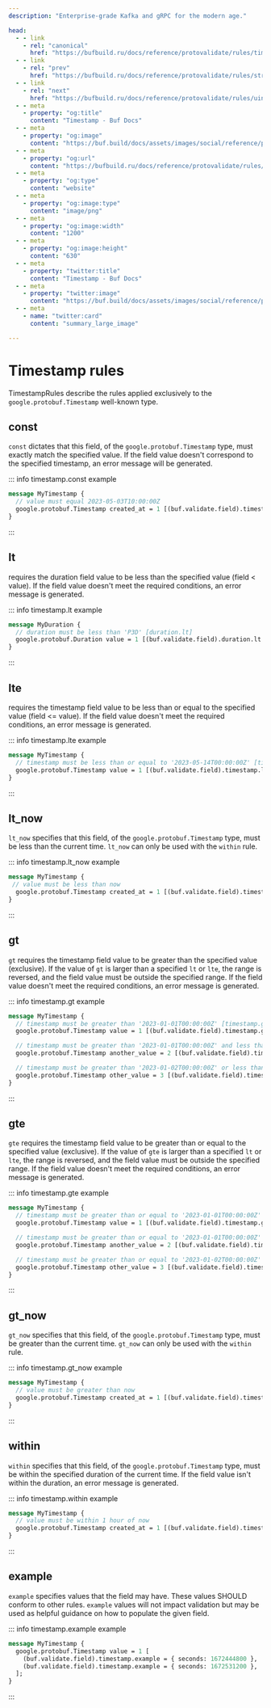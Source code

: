 ```yaml
---
description: "Enterprise-grade Kafka and gRPC for the modern age."

head:
  - - link
    - rel: "canonical"
      href: "https://bufbuild.ru/docs/reference/protovalidate/rules/timestamp_rules/"
  - - link
    - rel: "prev"
      href: "https://bufbuild.ru/docs/reference/protovalidate/rules/string_rules/"
  - - link
    - rel: "next"
      href: "https://bufbuild.ru/docs/reference/protovalidate/rules/uint32_rules/"
  - - meta
    - property: "og:title"
      content: "Timestamp - Buf Docs"
  - - meta
    - property: "og:image"
      content: "https://buf.build/docs/assets/images/social/reference/protovalidate/rules/timestamp_rules.png"
  - - meta
    - property: "og:url"
      content: "https://bufbuild.ru/docs/reference/protovalidate/rules/timestamp_rules/"
  - - meta
    - property: "og:type"
      content: "website"
  - - meta
    - property: "og:image:type"
      content: "image/png"
  - - meta
    - property: "og:image:width"
      content: "1200"
  - - meta
    - property: "og:image:height"
      content: "630"
  - - meta
    - property: "twitter:title"
      content: "Timestamp - Buf Docs"
  - - meta
    - property: "twitter:image"
      content: "https://buf.build/docs/assets/images/social/reference/protovalidate/rules/timestamp_rules.png"
  - - meta
    - name: "twitter:card"
      content: "summary_large_image"

---
```


# Timestamp rules

TimestampRules describe the rules applied exclusively to the `google.protobuf.Timestamp` well-known type.

## const

`const` dictates that this field, of the `google.protobuf.Timestamp` type, must exactly match the specified value. If the field value doesn't correspond to the specified timestamp, an error message will be generated.

::: info timestamp.const example

```proto
message MyTimestamp {
  // value must equal 2023-05-03T10:00:00Z
  google.protobuf.Timestamp created_at = 1 [(buf.validate.field).timestamp.const = {seconds: 1727998800}];
}
```

:::

## lt

requires the duration field value to be less than the specified value (field < value). If the field value doesn't meet the required conditions, an error message is generated.

::: info timestamp.lt example

```proto
message MyDuration {
  // duration must be less than 'P3D' [duration.lt]
  google.protobuf.Duration value = 1 [(buf.validate.field).duration.lt = { seconds: 259200 }];
}
```

:::

## lte

requires the timestamp field value to be less than or equal to the specified value (field <= value). If the field value doesn't meet the required conditions, an error message is generated.

::: info timestamp.lte example

```proto
message MyTimestamp {
  // timestamp must be less than or equal to '2023-05-14T00:00:00Z' [timestamp.lte]
  google.protobuf.Timestamp value = 1 [(buf.validate.field).timestamp.lte = { seconds: 1678867200 }];
}
```

:::

## lt_now

`lt_now` specifies that this field, of the `google.protobuf.Timestamp` type, must be less than the current time. `lt_now` can only be used with the `within` rule.

::: info timestamp.lt_now example

```proto
message MyTimestamp {
 // value must be less than now
  google.protobuf.Timestamp created_at = 1 [(buf.validate.field).timestamp.lt_now = true];
}
```

:::

## gt

`gt` requires the timestamp field value to be greater than the specified value (exclusive). If the value of `gt` is larger than a specified `lt` or `lte`, the range is reversed, and the field value must be outside the specified range. If the field value doesn't meet the required conditions, an error message is generated.

::: info timestamp.gt example

```proto
message MyTimestamp {
  // timestamp must be greater than '2023-01-01T00:00:00Z' [timestamp.gt]
  google.protobuf.Timestamp value = 1 [(buf.validate.field).timestamp.gt = { seconds: 1672444800 }];

  // timestamp must be greater than '2023-01-01T00:00:00Z' and less than '2023-01-02T00:00:00Z' [timestamp.gt_lt]
  google.protobuf.Timestamp another_value = 2 [(buf.validate.field).timestamp = { gt: { seconds: 1672444800 }, lt: { seconds: 1672531200 } }];

  // timestamp must be greater than '2023-01-02T00:00:00Z' or less than '2023-01-01T00:00:00Z' [timestamp.gt_lt_exclusive]
  google.protobuf.Timestamp other_value = 3 [(buf.validate.field).timestamp = { gt: { seconds: 1672531200 }, lt: { seconds: 1672444800 } }];
}
```

:::

## gte

`gte` requires the timestamp field value to be greater than or equal to the specified value (exclusive). If the value of `gte` is larger than a specified `lt` or `lte`, the range is reversed, and the field value must be outside the specified range. If the field value doesn't meet the required conditions, an error message is generated.

::: info timestamp.gte example

```proto
message MyTimestamp {
  // timestamp must be greater than or equal to '2023-01-01T00:00:00Z' [timestamp.gte]
  google.protobuf.Timestamp value = 1 [(buf.validate.field).timestamp.gte = { seconds: 1672444800 }];

  // timestamp must be greater than or equal to '2023-01-01T00:00:00Z' and less than '2023-01-02T00:00:00Z' [timestamp.gte_lt]
  google.protobuf.Timestamp another_value = 2 [(buf.validate.field).timestamp = { gte: { seconds: 1672444800 }, lt: { seconds: 1672531200 } }];

  // timestamp must be greater than or equal to '2023-01-02T00:00:00Z' or less than '2023-01-01T00:00:00Z' [timestamp.gte_lt_exclusive]
  google.protobuf.Timestamp other_value = 3 [(buf.validate.field).timestamp = { gte: { seconds: 1672531200 }, lt: { seconds: 1672444800 } }];
}
```

:::

## gt_now

`gt_now` specifies that this field, of the `google.protobuf.Timestamp` type, must be greater than the current time. `gt_now` can only be used with the `within` rule.

::: info timestamp.gt_now example

```proto
message MyTimestamp {
  // value must be greater than now
  google.protobuf.Timestamp created_at = 1 [(buf.validate.field).timestamp.gt_now = true];
}
```

:::

## within

`within` specifies that this field, of the `google.protobuf.Timestamp` type, must be within the specified duration of the current time. If the field value isn't within the duration, an error message is generated.

::: info timestamp.within example

```proto
message MyTimestamp {
  // value must be within 1 hour of now
  google.protobuf.Timestamp created_at = 1 [(buf.validate.field).timestamp.within = {seconds: 3600}];
}
```

:::

## example

`example` specifies values that the field may have. These values SHOULD conform to other rules. `example` values will not impact validation but may be used as helpful guidance on how to populate the given field.

::: info timestamp.example example

```proto
message MyTimestamp {
  google.protobuf.Timestamp value = 1 [
    (buf.validate.field).timestamp.example = { seconds: 1672444800 },
    (buf.validate.field).timestamp.example = { seconds: 1672531200 },
  ];
}
```

:::
